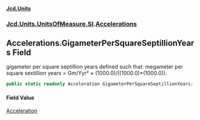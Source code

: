 #### [Jcd.Units](index.md 'index')

### [Jcd.Units.UnitsOfMeasure.SI](Jcd.Units.UnitsOfMeasure.SI.md 'Jcd.Units.UnitsOfMeasure.SI').[Accelerations](Accelerations.md 'Jcd.Units.UnitsOfMeasure.SI.Accelerations')

## Accelerations.GigameterPerSquareSeptillionYears Field

gigameter per square septillion years defined such that: megameter per square sextillion years = Gm/Yyr² ×
(1000.0)/((1000.0)*(1000.0)).

```csharp
public static readonly Acceleration GigameterPerSquareSeptillionYears;
```

#### Field Value

[Acceleration](Acceleration.md 'Jcd.Units.UnitTypes.Acceleration')